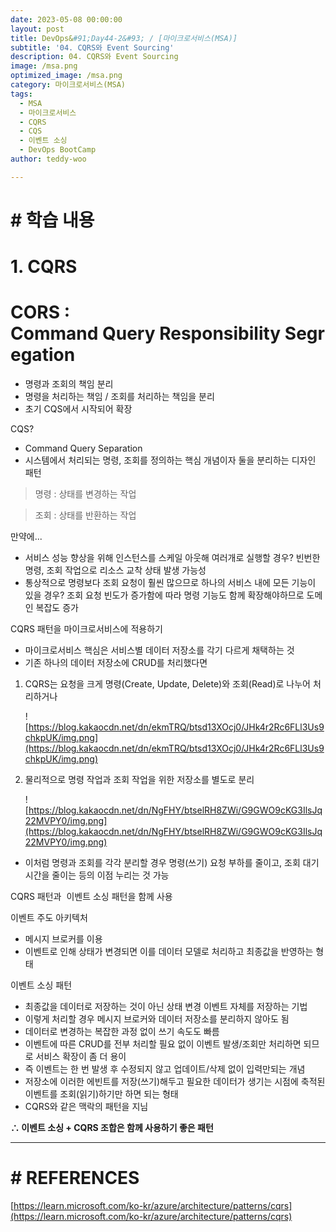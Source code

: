 ```yaml
---
date: 2023-05-08 00:00:00
layout: post
title: DevOps&#91;Day44-2&#93; / [마이크로서비스(MSA)]
subtitle: '04. CQRS와 Event Sourcing'
description: 04. CQRS와 Event Sourcing
image: /msa.png
optimized_image: /msa.png
category: 마이크로서비스(MSA)
tags:
  - MSA
  - 마이크로서비스
  - CQRS
  - CQS
  - 이벤트 소싱
  - DevOps BootCamp
author: teddy-woo

---
```


# **# 학습 내용**

# 1. CQRS

# CORS : Command Query Responsibility Segregation

- 명령과 조회의 책임 분리
- 명령을 처리하는 책임 / 조회를 처리하는 책임을 분리
- 초기 CQS에서 시작되어 확장

CQS?

- Command Query Separation
- 시스템에서 처리되는 명령, 조회를 정의하는 핵심 개념이자 둘을 분리하는 디자인 패턴

> 명령 : 상태를 변경하는 작업

> 조회 : 상태를 반환하는 작업

만약에...

- 서비스 성능 향상을 위해 인스턴스를 스케일 아웃해 여러개로 실행할 경우? 빈번한 명령, 조회 작업으로 리소스 교착 상태 발생 가능성
- 통상적으로 명령보다 조회 요청이 훨씬 많으므로 하나의 서비스 내에 모든 기능이 있을 경우? 조회 요청 빈도가 증가함에 따라 명령 기능도 함께 확장해야하므로 도메인 복잡도 증가

CQRS 패턴을 마이크로서비스에 적용하기

- 마이크로서비스 핵심은 서비스별 데이터 저장소를 각기 다르게 채택하는 것
- 기존 하나의 데이터 저장소에 CRUD를 처리했다면
1. CQRS는 요청을 크게 명령(Create, Update, Delete)와 조회(Read)로 나누어 처리하거나
    
    ![https://blog.kakaocdn.net/dn/ekmTRQ/btsd13XOcj0/JHk4r2Rc6FLl3Us9chkpUK/img.png](https://blog.kakaocdn.net/dn/ekmTRQ/btsd13XOcj0/JHk4r2Rc6FLl3Us9chkpUK/img.png)
    
2. 물리적으로 명령 작업과 조회 작업을 위한 저장소를 별도로 분리
    
    ![https://blog.kakaocdn.net/dn/NgFHY/btselRH8ZWi/G9GWO9cKG3IlsJq22MVPY0/img.png](https://blog.kakaocdn.net/dn/NgFHY/btselRH8ZWi/G9GWO9cKG3IlsJq22MVPY0/img.png)
    
- 이처럼 명령과 조회를 각각 분리할 경우 명령(쓰기) 요청 부하를 줄이고, 조회 대기 시간을 줄이는 등의 이점 누리는 것 가능

CQRS 패턴과  이벤트 소싱 패턴을 함께 사용

이벤트 주도 아키텍처

- 메시지 브로커를 이용
- 이벤트로 인해 상태가 변경되면 이를 데이터 모델로 처리하고 최종값을 반영하는 형태

이벤트 소싱 패턴

- 최종값을 데이터로 저장하는 것이 아닌 상태 변경 이벤트 자체를 저장하는 기법
- 이렇게 처리할 경우 메시지 브로커와 데이터 저장소를 분리하지 않아도 됨
- 데이터로 변경하는 복잡한 과정 없이 쓰기 속도도 빠름
- 이벤트에 따른 CRUD를 전부 처리할 필요 없이 이벤트 발생/조회만 처리하면 되므로 서비스 확장이 좀 더 용이
- 즉 이벤트는 한 번 발생 후 수정되지 않고 업데이트/삭제 없이 입력만되는 개념
- 저장소에 이러한 에빈트를 저장(쓰기)해두고 필요한 데이터가 생기는 시점에 축적된 이벤트를 조회(읽기)하기만 하면 되는 형태
- CQRS와 같은 맥락의 패턴을 지님

**∴ 이벤트 소싱 + CQRS 조합은 함께 사용하기 좋은 패턴**

---

# **# REFERENCES**

[https://learn.microsoft.com/ko-kr/azure/architecture/patterns/cqrs](https://learn.microsoft.com/ko-kr/azure/architecture/patterns/cqrs)

